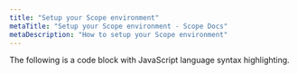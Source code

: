 ```yaml
---
title: "Setup your Scope environment"
metaTitle: "Setup your Scope environment - Scope Docs"
metaDescription: "How to setup your Scope environment"
---
```


The following is a code block with JavaScript language syntax highlighting.